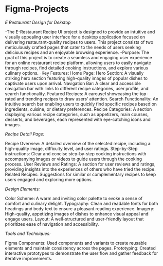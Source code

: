 # Figma-Projects
*E Restaurant Design for Dekstop*

-The E-Restaurant Recipe UI project is designed to provide an intuitive and visually appealing user interface for a desktop application focused on delivering restaurant-quality recipes to users. This project consists of two meticulously crafted pages that cater to the needs of users seeking delicious recipes and an enjoyable browsing experience.
-Purpose:
The goal of this project is to create a seamless and engaging user experience for an online restaurant recipe platform, allowing users to easily navigate through recipes, find detailed cooking instructions, and explore various culinary options.
-Key Features:
Home Page:
Hero Section: A visually striking hero section featuring high-quality images of popular dishes to captivate users upon arrival.
Navigation Bar: A clear and accessible navigation bar with links to different recipe categories, user profile, and search functionality.
Featured Recipes: A carousel showcasing the top-rated and trending recipes to draw users' attention.
Search Functionality: An intuitive search bar enabling users to quickly find specific recipes based on ingredients, cuisine, or dietary preferences.
Recipe Categories: A section displaying various recipe categories, such as appetizers, main courses, desserts, and beverages, each represented with eye-catching icons and images.

*Recipe Detail Page:*

Recipe Overview: A detailed overview of the selected recipe, including a high-quality image, difficulty level, and user ratings.
Step-by-Step Instructions: Clear and concise step-by-step cooking instructions with accompanying images or videos to guide users through the cooking process.
User Reviews and Ratings: A section for user reviews and ratings, providing insights into the experiences of others who have tried the recipe.
Related Recipes: Suggestions for similar or complementary recipes to keep users engaged and exploring more options.

*Design Elements:*

Color Scheme: A warm and inviting color palette to evoke a sense of comfort and culinary delight.
Typography: Clean and readable fonts for both headings and body text to ensure a pleasant reading experience.
Imagery: High-quality, appetizing images of dishes to enhance visual appeal and engage users.
Layout: A well-structured and user-friendly layout that prioritizes ease of navigation and accessibility.


*Tools and Techniques:*

Figma Components: Used components and variants to create reusable elements and maintain consistency across the pages.
Prototyping: Created interactive prototypes to demonstrate the user flow and gather feedback for iterative improvements.
